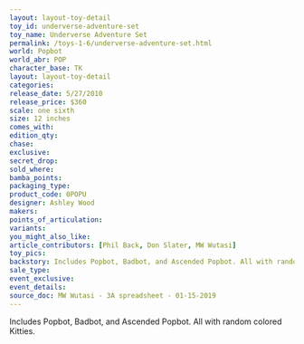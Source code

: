 ```yaml
---
layout: layout-toy-detail 
toy_id: underverse-adventure-set
toy_name: Underverse Adventure Set
permalink: /toys-1-6/underverse-adventure-set.html
world: Popbot
world_abr: POP
character_base: TK
layout: layout-toy-detail
categories: 
release_date: 5/27/2010
release_price: $360 
scale: one sixth
size: 12 inches
comes_with: 
edition_qty: 
chase: 
exclusive: 
secret_drop: 
sold_where: 
bamba_points: 
packaging_type: 
product_code: 0POPU
designer: Ashley Wood
makers: 
points_of_articulation: 
variants: 
you_might_also_like: 
article_contributors: [Phil Back, Don Slater, MW Wutasi]
toy_pics: 
backstory: Includes Popbot, Badbot, and Ascended Popbot. All with random colored Kitties
sale_type: 
event_exclusive: 
event_details: 
source_doc: MW Wutasi - 3A spreadsheet - 01-15-2019
---
```

Includes Popbot, Badbot, and Ascended Popbot. All with random colored Kitties.